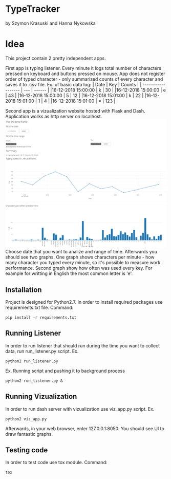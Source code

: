# TypeTracker
by Szymon Krasuski and Hanna Nykowska

# Idea
This project contain 2 pretty independent apps.

First app is typing listener. Every minute it logs total number of characters pressed on keyboard and buttons pressed on mouse.
App does not register order of typed character - only summarized counts of every character and saves it to .csv file.
Ex. of basic data log:
| Date               | Key | Counts |
| ------------------ | --- | ------ |
|16-12-2018 15:00:00 | k   | 30     |
|16-12-2018 15:00:00 | e   | 43     |
|16-12-2018 15:00:00 | 5   | 12     |
|16-12-2018 15:01:00 | k   | 22     |
|16-12-2018 15:01:00 | 1   | 4      |
|16-12-2018 15:01:00 | =   | 123    |

Second app is a vizualization website hosted with Flask and Dash. 
Application works as http server on localhost.
![GUI](https://github.com/Dysproz/TypeTracker/blob/master/images/gui1.png)
![GUI](https://github.com/Dysproz/TypeTracker/blob/master/images/gui2.png)
Choose date that you want to analize and range of time.
Afterwards you should see two graphs.
One graph shows characters per minute - how many character you typed every minute, so it's possible to measure work performance.
Second graph show how often was used every key. For example for writting in English the most common letter is 'e'.


## Installation
Project is designed for Python2.7.
In order to install required packages use requirements.txt file.
Command:
```
pip install -r requirements.txt
```

## Running Listener
In order to run listener that should run during the time you want to collect data,
run run_listener.py script.
Ex.
```
python2 run_listener.py
```
Ex. Running script and pushing it to background process
```
python2 run_listener.py &
```
## Running Vizualization
In order to run dash server with vizualization use
viz_app.py script.
Ex.
```
python2 viz_app.py
```
Afterwards, in your web browser, enter 127.0.0.1:8050.
You should see UI to draw fantastic graphs.

## Testing code
In order to test code use tox module.
Command:
```
tox
```
